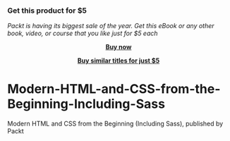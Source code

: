 
### Get this product for $5

<i>Packt is having its biggest sale of the year. Get this eBook or any other book, video, or course that you like just for $5 each</i>


<b><p align='center'>[Buy now](https://packt.link/9781838822828)</p></b>


<b><p align='center'>[Buy similar titles for just $5](https://subscription.packtpub.com/search)</p></b>


# Modern-HTML-and-CSS-from-the-Beginning-Including-Sass
Modern HTML and CSS from the Beginning (Including Sass), published by Packt
